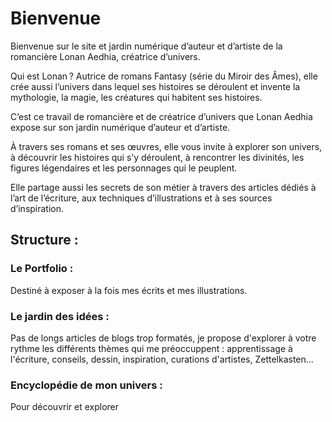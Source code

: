 # Bienvenue 

Bienvenue sur le site et jardin numérique d’auteur et d’artiste de la romancière Lonan Aedhia, créatrice d’univers.

Qui est Lonan ? Autrice de romans Fantasy (série du Miroir des Âmes), elle crée aussi l’univers dans lequel ses histoires se déroulent et invente la mythologie, la magie, les créatures qui habitent ses histoires.

C’est ce travail de romancière et de créatrice d’univers que Lonan Aedhia expose sur son jardin numérique d’auteur et d’artiste.

À travers ses romans et ses œuvres, elle vous invite à explorer son univers, à découvrir les histoires qui s’y déroulent, à rencontrer les divinités, les figures légendaires et les personnages qui le peuplent.

Elle partage aussi les secrets de son métier à travers des articles dédiés à l’art de l’écriture, aux techniques d’illustrations et à ses sources d’inspiration. 

## Structure : 
### Le Portfolio : 

Destiné à exposer à la fois mes écrits et mes illustrations.

### Le jardin des idées : 

Pas de longs articles de blogs trop formatés, je propose d'explorer à votre rythme les différents thèmes qui me préoccuppent : apprentissage à l'écriture, conseils, dessin, inspiration, curations d'artistes, Zettelkasten… 

### Encyclopédie de mon univers : 

Pour découvrir et explorer 
